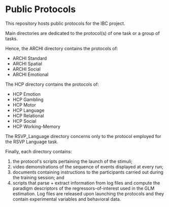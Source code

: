 # Public Protocols
This repository hosts public protocols for the IBC project.  

Main directories are dedicated to the protocol(s) of one task or a group of tasks.  

Hence, the ARCHI directory contains the protocols of:  
* ARCHI Standard  
* ARCHI Spatial  
* ARCHI Social    
* ARCHI Emotional    

The HCP directory contains the protocols of:  
* HCP Emotion  
* HCP Gambling    
* HCP Motor  
* HCP Language    
* HCP Relational    
* HCP Social   
* HCP Working-Memory    

The RSVP\_Language directory concerns only to the protocol employed for the RSVP Language task.  

Finally, each directory contains:  
1. the protocol's scripts pertaining the launch of the stimuli;  
2. video demonstrations of the sequence of events displayed at every run;  
3. documents containing instructions to the participants carried out during the training session; and  
4. scripts that parse + extract information from log files and compute the paradigm descriptors of the regressors-of-interest used in the GLM estimation. Log files are released upon launching the protocols and they contain experimental variables and behavioral data.
